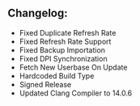 ## Changelog:

- Fixed Duplicate Refresh Rate
- Fixed Refresh Rate Support
- Fixed Backup Importation
- Fixed DPI Synchronization
- Fetch New Userbase On Update
- Hardcoded Build Type
- Signed Release
- Updated Clang Compiler to 14.0.6
